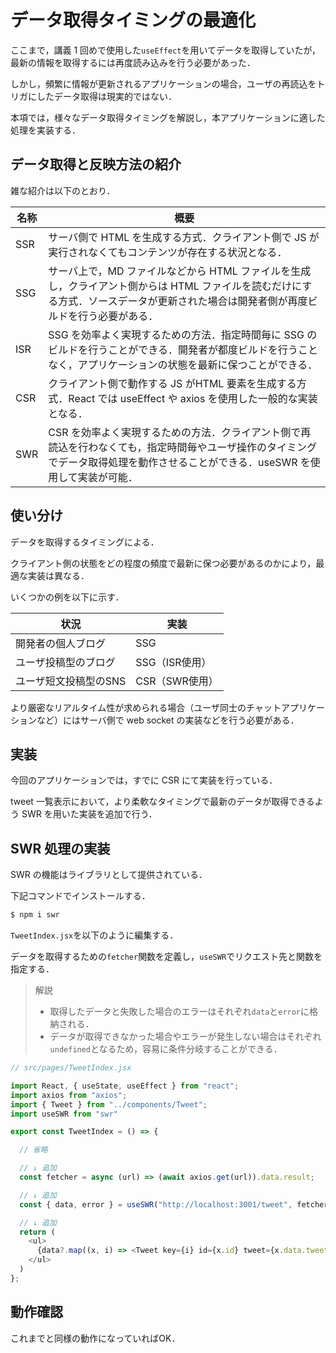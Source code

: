 # データ取得タイミングの最適化

ここまで，講義 1 回めで使用した`useEffect`を用いてデータを取得していたが，最新の情報を取得するには再度読み込みを行う必要があった．

しかし，頻繁に情報が更新されるアプリケーションの場合，ユーザの再読込をトリガにしたデータ取得は現実的ではない．

本項では，様々なデータ取得タイミングを解説し，本アプリケーションに適した処理を実装する．

## データ取得と反映方法の紹介

雑な紹介は以下のとおり．

|名称|概要|
|-|-|
|SSR|サーバ側で HTML を生成する方式．クライアント側で JS が実行されなくてもコンテンツが存在する状況となる．|
|SSG|サーバ上で，MD ファイルなどから HTML ファイルを生成し，クライアント側からは HTML ファイルを読むだけにする方式．ソースデータが更新された場合は開発者側が再度ビルドを行う必要がある．|
|ISR|SSG を効率よく実現するための方法．指定時間毎に SSG のビルドを行うことができる．開発者が都度ビルドを行うことなく，アプリケーションの状態を最新に保つことができる．|
|CSR|クライアント側で動作する JS がHTML 要素を生成する方式．React では useEffect や axios を使用した一般的な実装となる．|
|SWR|CSR を効率よく実現するための方法．クライアント側で再読込を行わなくても，指定時間毎やユーザ操作のタイミングでデータ取得処理を動作させることができる．useSWR を使用して実装が可能．|

## 使い分け

データを取得するタイミングによる．

クライアント側の状態をどの程度の頻度で最新に保つ必要があるのかにより，最適な実装は異なる．

いくつかの例を以下に示す．

|状況|実装|
|-|-|
|開発者の個人ブログ|SSG|
|ユーザ投稿型のブログ|SSG（ISR使用）|
|ユーザ短文投稿型のSNS|CSR（SWR使用）|

より厳密なリアルタイム性が求められる場合（ユーザ同士のチャットアプリケーションなど）にはサーバ側で web socket の実装などを行う必要がある．

## 実装

今回のアプリケーションでは，すでに CSR にて実装を行っている．

tweet 一覧表示において，より柔軟なタイミングで最新のデータが取得できるよう SWR を用いた実装を追加で行う．

## SWR 処理の実装

SWR の機能はライブラリとして提供されている．

下記コマンドでインストールする．

```bash
$ npm i swr
```

`TweetIndex.jsx`を以下のように編集する．

データを取得するための`fetcher`関数を定義し，`useSWR`でリクエスト先と関数を指定する．

>解説
>
>- 取得したデータと失敗した場合のエラーはそれぞれ`data`と`error`に格納される．
>- データが取得できなかった場合やエラーが発生しない場合はそれぞれ`undefined`となるため，容易に条件分岐することができる．

```js
// src/pages/TweetIndex.jsx

import React, { useState, useEffect } from "react";
import axios from "axios";
import { Tweet } from "../components/Tweet";
import useSWR from "swr"

export const TweetIndex = () => {

  // 省略

  // ↓ 追加
  const fetcher = async (url) => (await axios.get(url)).data.result;

  // ↓ 追加
  const { data, error } = useSWR("http://localhost:3001/tweet", fetcher)

  // ↓ 追加
  return (
    <ul>
      {data?.map((x, i) => <Tweet key={i} id={x.id} tweet={x.data.tweet} user_id={x.data.user_id} created_at={x.data.created_at} />)}
    </ul>
  )
};

```

## 動作確認

これまでと同様の動作になっていればOK．
